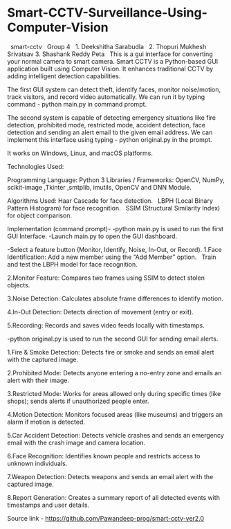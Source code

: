 # Smart-CCTV-Surveillance-Using-Computer-Vision

             smart-cctv
                                          Group 4
                                1. Deekshitha Sarabudla
                                2. Thopuri Mukhesh Srivatsav
                                3. Shashank Reddy Peta
 
This is a gui interface for converting your normal camera to smart camera. Smart CCTV is a Python-based GUI application built using Computer Vision. It enhances traditional CCTV by adding intelligent detection capabilities.

The first GUI system can detect theft, identify faces, monitor noise/motion, track visitors, and record video automatically. We can run it by typing  command  - python main.py in command prompt.

The second system is capable of detecting emergency situations like fire detection, prohibited mode, restricted mode, accident detection, face detection  and sending an alert email to the given email address. We can implement this interface using  typing - python original.py in the prompt.

It works on Windows, Linux, and macOS platforms.

Technologies Used:

Programming Language:        Python 3
Libraries / Frameworks:      OpenCV, NumPy, scikit-image ,Tkinter ,smtplib, imutils, OpenCV and DNN Module.

Algorithms Used: Haar Cascade for face detection.
                 LBPH (Local Binary Pattern Histogram) for face recognition.
                 SSIM (Structural Similarity Index) for object comparison.

Implementation (command prompt)-
-python main.py  is used to run the first GUI Interface.
-Launch main.py to open the GUI dashboard.

-Select a feature button (Monitor, Identify, Noise, In-Out, or Record).
1.Face Identification:  Add a new member using the “Add Member” option.
                      Train and test the LBPH model for face recognition.

2.Monitor Feature:   Compares two frames using SSIM to detect stolen objects.

3.Noise Detection:   Calculates absolute frame differences to identify motion.

4.In-Out Detection:  Detects direction of movement (entry or exit).

5.Recording:         Records and saves video feeds locally with timestamps.


-python original.py is used to run the second GUI for sending email alerts.

1.Fire & Smoke Detection: Detects fire or smoke and sends an email alert with the captured image.

2.Prohibited Mode:        Detects anyone entering a no-entry zone and emails an alert with their image.

3.Restricted Mode:        Works for areas allowed only during specific times (like shops); sends alerts if unauthorized people enter.

4.Motion Detection:       Monitors focused areas (like museums) and triggers an alarm if motion is detected.

5.Car Accident Detection: Detects vehicle crashes and sends an emergency email with the crash image and camera location.

6.Face Recognition:       Identifies known people and restricts access to unknown individuals.

7.Weapon Detection:       Detects weapons and sends an email alert with the captured image.

8.Report Generation:      Creates a summary report of all detected events with timestamps and user details.



Source link - https://github.com/Pawandeep-prog/smart-cctv-ver2.0
